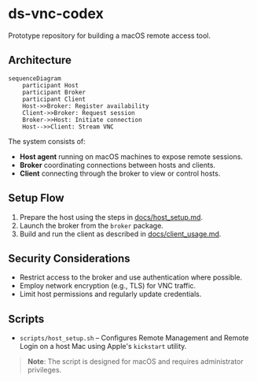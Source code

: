 # ds-vnc-codex

Prototype repository for building a macOS remote access tool.

## Architecture

```mermaid
sequenceDiagram
    participant Host
    participant Broker
    participant Client
    Host->>Broker: Register availability
    Client->>Broker: Request session
    Broker->>Host: Initiate connection
    Host-->>Client: Stream VNC
```

The system consists of:

- **Host agent** running on macOS machines to expose remote sessions.
- **Broker** coordinating connections between hosts and clients.
- **Client** connecting through the broker to view or control hosts.

## Setup Flow

1. Prepare the host using the steps in [docs/host_setup.md](docs/host_setup.md).
2. Launch the broker from the `broker` package.
3. Build and run the client as described in [docs/client_usage.md](docs/client_usage.md).

## Security Considerations

- Restrict access to the broker and use authentication where possible.
- Employ network encryption (e.g., TLS) for VNC traffic.
- Limit host permissions and regularly update credentials.

## Scripts

- `scripts/host_setup.sh` – Configures Remote Management and Remote Login on a host Mac using Apple's `kickstart` utility.

> **Note**: The script is designed for macOS and requires administrator privileges.
